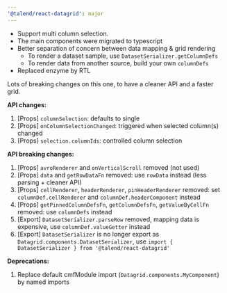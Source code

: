 ```yaml
---
'@talend/react-datagrid': major
---
```


- Support multi column selection.
- The main components were migrated to typescript
- Better separation of concern between data mapping & grid rendering
  - To render a dataset sample, use `DatasetSerializer.getColumnDefs`
  - To render data from another source, build your own `columnDefs`
- Replaced enzyme by RTL

Lots of breaking changes on this one, to have a cleaner API and a faster grid.

__API changes:__
1. [Props] `columnSelection`: defaults to single
2. [Props] `onColumnSelectionChanged`: triggered when selected column(s) changed
3. [Props] `selection.columnIds`: controlled column selection

__API breaking changes:__
1. [Props] `avroRenderer` and `onVerticalScroll` removed (not used)
2. [Props] `data` and `getRowDataFn` removed: use `rowData` instead (less parsing + cleaner API)
3. [Props] `cellRenderer`, `headerRenderer`, `pinHeaderRenderer` removed: set `columnDef.cellRenderer` and `columnDef.headerComponent` instead
4. [Props] `getPinnedColumnDefsFn`, `getColumnDefsFn`, `getValueByCellFn` removed: use `columnDefs` instead
5. [Export] `DatasetSerializer.parseRow` removed, mapping data is expensive, use `columnDef.valueGetter` instead
6. [Export] `DatasetSerializer` is no longer export as `Datagrid.components.DatasetSerializer`, use `import { DatasetSerializer } from '@talend/react-datagrid'`

__Deprecations:__
1. Replace default cmfModule import (`Datagrid.components.MyComponent`) by named imports
